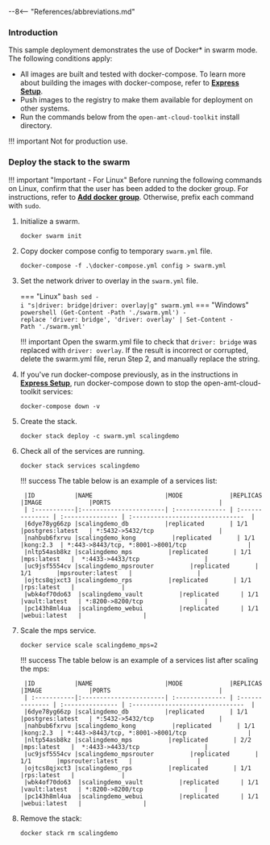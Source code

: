 --8<-- "References/abbreviations.md"

### Introduction
This sample deployment demonstrates the use of Docker* in swarm mode. The following conditions apply: 

- All images are built and tested with docker-compose. To learn more about building the images with docker-compose, refer to [**Express Setup**](../../Docker/dockerLocal.md). 
- Push images to the registry to make them available for deployment on other systems.  
- Run the commands below from the `open-amt-cloud-toolkit` install directory. 


!!! important
    Not for production use. 

### Deploy the stack to the swarm

!!! important "Important - For Linux"
    Before running the following commands on Linux, confirm that the user has been added to the docker group. For instructions, refer to [**Add docker group**](https://docs.docker.com/engine/install/linux-postinstall/#manage-docker-as-a-non-root-user). Otherwise, prefix each command with `sudo`.


1. Initialize a swarm.
     ```
     docker swarm init
     ```      

2. Copy docker compose config to temporary `swarm.yml` file.
    ```
    docker-compose -f .\docker-compose.yml config > swarm.yml
    ```

3. Set the network driver to overlay in the `swarm.yml` file.

    === "Linux"
        ``` bash
        sed -i "s|driver: bridge|driver: overlay|g" swarm.yml
        ```
    === "Windows"
        ``` powershell
        (Get-Content -Path './swarm.yml') -replace 'driver: bridge', 'driver: overlay' | Set-Content -Path './swarm.yml'
        ```

    !!! important
        Open the swarm.yml file to check that `driver: bridge` was replaced with `driver: overlay`. If the result is incorrect or corrupted, delete the swarm.yml file, rerun Step 2, and manually replace the string.


4. If you've run docker-compose previously, as in the instructions in [**Express Setup**](../../Docker/dockerLocal.md), run docker-compose down to stop the open-amt-cloud-toolkit services:
   ```
   docker-compose down -v
   ```

5. Create the stack.
    ```
    docker stack deploy -c swarm.yml scalingdemo
    ```

6. Check all of the services are running.
    ```
    docker stack services scalingdemo
    ```

    !!! success
        The table below is an example of a services list: 
        
        |ID           |NAME                    |MODE             |REPLICAS         |IMAGE             |PORTS                              |
        | :-----------|:-----------------------| :-------------- | :-------------- | :--------------- | :-------------------------------  |
        |6dye78yg66zp |scalingdemo_db          |replicated       | 1/1             |postgres:latest   | *:5432->5432/tcp                  |
        |nahbub6fxrvu |scalingdemo_kong          |replicated       | 1/1            |kong:2.3  | *:443->8443/tcp, *:8001->8001/tcp                 |
        |nltp54asb8kz |scalingdemo_mps          |replicated       | 1/1             |mps:latest   |  *:4433->4433/tcp                  |
        |uc9jsf5554cv |scalingdemo_mpsrouter          |replicated       | 1/1       |mpsrouter:latest   |                  |
        |ojtcs8qjxct3 |scalingdemo_rps          |replicated       | 1/1             |rps:latest   |             |
        |wbk4of70do63  |scalingdemo_vault          |replicated      | 1/1             |vault:latest   | *:8200->8200/tcp                 |
        |pc143h8ml4ua  |scalingdemo_webui          |replicated      | 1/1             |webui:latest   |                 |   


7. Scale the mps service.
    ```
    docker service scale scalingdemo_mps=2
    ```

    !!! success
        The table below is an example of a services list after scaling the mps: 

        |ID           |NAME                    |MODE             |REPLICAS         |IMAGE             |PORTS                              |
        | :-----------|:-----------------------| :-------------- | :-------------- | :--------------- | :-------------------------------  |
        |6dye78yg66zp |scalingdemo_db          |replicated       | 1/1             |postgres:latest   | *:5432->5432/tcp                  |
        |nahbub6fxrvu |scalingdemo_kong          |replicated       | 1/1            |kong:2.3  | *:443->8443/tcp, *:8001->8001/tcp                 |
        |nltp54asb8kz |scalingdemo_mps          |replicated       | 2/2             |mps:latest   |  *:4433->4433/tcp                  |
        |uc9jsf5554cv |scalingdemo_mpsrouter          |replicated       | 1/1       |mpsrouter:latest   |                  |
        |ojtcs8qjxct3 |scalingdemo_rps          |replicated       | 1/1             |rps:latest   |             |
        |wbk4of70do63  |scalingdemo_vault          |replicated      | 1/1             |vault:latest   | *:8200->8200/tcp                 |
        |pc143h8ml4ua  |scalingdemo_webui          |replicated      | 1/1             |webui:latest   |                 |
   
8. Remove the stack:
    ```
    docker stack rm scalingdemo
    ```


